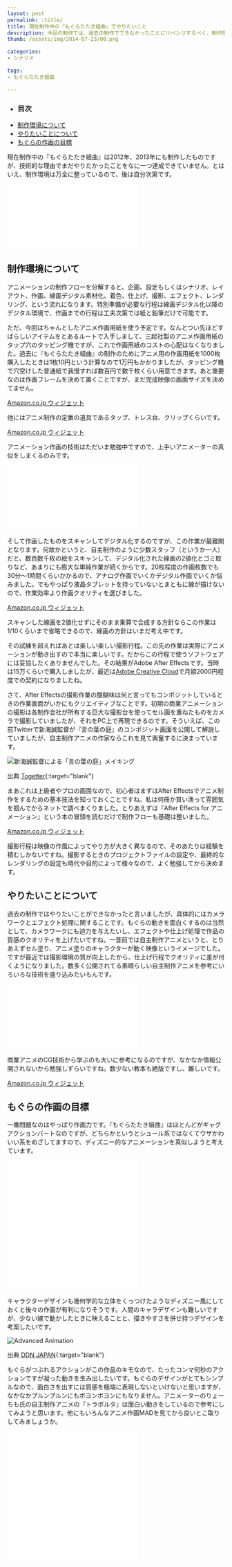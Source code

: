 ```yaml
---
layout: post
permalink: :title/
title: 現在制作中の『もぐらたたき組曲』でやりたいこと
description: 今回の制作では、過去の制作でできなかったことにリベンジするべく、制作環境のと作品概要の見直しをしました。
thumb: /assets/img/2014-07-23/00.png

categories:
- シナリオ

tags:
- もぐらたたき組曲

---
```


- ### 目次
- [制作環境について](#制作環境について)
- [やりたいことについて](#やりたいことについて)
- [もぐらの作画の目標](#もぐらの作画の目標)

現在制作中の『もぐらたたき組曲』は2012年、2013年にも制作したものですが、技術的な理由でまだやりたかったことをなに一つ達成できていません。とはいえ、制作環境は万全に整っているので、後は自分次第です。

<iframe class="article-iframe" src="//www.youtube.com/embed/OOKT-GKFE8o" frameborder="0" allowfullscreen></iframe>

## 制作環境について

アニメーションの制作フローを分解すると、企画、設定もしくはシナリオ、レイアウト、作画、線画デジタル素材化、着色、仕上げ、撮影、エフェクト、レンダリング、という流れになります。特別準備が必要な行程は線画デジタル化以降のデジタル環境で、作画までの行程は工夫次第では紙と鉛筆だけで可能です。

ただ、今回はちゃんとしたアニメ作画用紙を使う予定です。なんとつい先ほどすばらしいアイテムをとあるルートで入手しまして、三起社製のアニメ作画用紙のタップ穴のタッピング機ですが、これで作画用紙のコストの心配はなくなりました。過去に『もぐらたたき組曲』の制作のためにアニメ用の作画用紙を1000枚購入したときは1枚10円という計算なので1万円もかかりましたが、タッピング機で穴空けした普通紙で我慢すれば数百円で数千枚くらい用意できます。あと重要なのは作画フレームを決めて置くことですが、まだ完成映像の画面サイズを決めてません。

<div><SCRIPT charset="utf-8" type="text/javascript" src="http://ws-fe.amazon-adsystem.com/widgets/q?ServiceVersion=20070822&MarketPlace=JP&ID=V20070822%2FJP%2Fkoma5109-22%2F8010%2F8550d753-3a79-46b5-9108-9b599971428c&Operation=GetScriptTemplate"> </SCRIPT> <NOSCRIPT><A HREF="http://ws-fe.amazon-adsystem.com/widgets/q?ServiceVersion=20070822&MarketPlace=JP&ID=V20070822%2FJP%2Fkoma5109-22%2F8010%2F8550d753-3a79-46b5-9108-9b599971428c&Operation=NoScript">Amazon.co.jp ウィジェット</A></NOSCRIPT></div>

他にはアニメ制作の定番の道具であるタップ、トレス台、クリップくらいです。

<div><SCRIPT charset="utf-8" type="text/javascript" src="http://ws-fe.amazon-adsystem.com/widgets/q?rt=tf_cw&ServiceVersion=20070822&MarketPlace=JP&ID=V20070822%2FJP%2Fkoma5109-22%2F8010%2F8c9f6ca6-663f-4e69-b059-8192e1f7ba4d&Operation=GetScriptTemplate"> </SCRIPT> <NOSCRIPT><A HREF="http://ws-fe.amazon-adsystem.com/widgets/q?rt=tf_cw&ServiceVersion=20070822&MarketPlace=JP&ID=V20070822%2FJP%2Fkoma5109-22%2F8010%2F8c9f6ca6-663f-4e69-b059-8192e1f7ba4d&Operation=NoScript">Amazon.co.jp ウィジェット</A></NOSCRIPT></div>

アニメーション作画の技術はただいま勉強中ですので、上手いアニメーターの真似をしまくるのみです。

<iframe class="article-iframe" src="//www.youtube.com/embed/8Dk8xSAFemI" frameborder="0" allowfullscreen></iframe>

そして作画したものをスキャンしてデジタル化するのですが、この作業が最難関となります。何故かというと、自主制作のように少数スタッフ（というか一人）だと、数百数千枚の絵をスキャンして、デジタル化された線画の2値化とゴミ取りなど、あまりにも膨大な単純作業が続くからです。20枚程度の作画枚数でも30分〜1時間くらいかかるので、アナログ作画でいくかデジタル作画でいくか悩みました。でもやっぱり液晶タブレットを持っていないとまともに線が描けないので、作業効率より作画クオリティを選びました。

<div><SCRIPT charset="utf-8" type="text/javascript" src="http://ws-fe.amazon-adsystem.com/widgets/q?rt=tf_cw&ServiceVersion=20070822&MarketPlace=JP&ID=V20070822%2FJP%2Fkoma5109-22%2F8010%2Fdc6746ae-21bf-4b84-93de-fbe02f4cf10b&Operation=GetScriptTemplate"> </SCRIPT> <NOSCRIPT><A HREF="http://ws-fe.amazon-adsystem.com/widgets/q?rt=tf_cw&ServiceVersion=20070822&MarketPlace=JP&ID=V20070822%2FJP%2Fkoma5109-22%2F8010%2Fdc6746ae-21bf-4b84-93de-fbe02f4cf10b&Operation=NoScript">Amazon.co.jp ウィジェット</A></NOSCRIPT></div>

スキャンした線画を2値化せずにそのまま乗算で合成する方針ならこの作業は1/10くらいまで省略できるので、線画の方針はいまだ考え中です。

その試練を超えればあとは楽しい楽しい撮影行程。この先の作業は実際にアニメーションが動き出すので本当に楽しいです。だからこの行程で使うソフトウェアには妥協したくありませんでした。その結果がAdobe After Effectsです。当時は15万くらいで購入しましたが、最近は<a href="https://www.adobe.com/jp/products/aftereffects.html" title="Adobe Creative Cloud" target="blank">Adobe Creative Cloud</a>で月額2000円程度での契約になりましたね。

さて、After Effectsの撮影作業の醍醐味は何と言ってもコンポジットしているときの作業画面がいかにもクリエイティブなことです。初期の商業アニメーションの撮影は各制作会社が所有する巨大な撮影台を使ってセル画を重ねたものをカメラで撮影していましたが、それをPC上で再現できるのです。そういえば、この前Twitterで新海誠監督が『言の葉の庭』のコンポジット画面を公開して解説していましたが、自主制作アニメの作家ならこれを見て興奮するに決まっています。

![新海誠監督による「言の葉の庭」メイキング](/assets/img/2014-07-23/01.png)

<span>出典 [Togetter](http://togetter.com/li/674305){:target="blank"}</span>

まあこれは上級者やプロの画面なので、初心者はまずはAfter Effectsでアニメ制作をするための基本技法を知っておくことですね。私は何冊か買い漁って雰囲気を掴んでからネットで調べまくりました。とりあえずは『After Effects for アニメーション』という本の冒頭を読むだけで制作フローも基礎は整いました。

<div><SCRIPT charset="utf-8" type="text/javascript" src="http://ws-fe.amazon-adsystem.com/widgets/q?ServiceVersion=20070822&MarketPlace=JP&ID=V20070822%2FJP%2Fkoma5109-22%2F8010%2F1d3f5aa3-0638-4460-8424-f76388b6af48&Operation=GetScriptTemplate"> </SCRIPT> <NOSCRIPT><A HREF="http://ws-fe.amazon-adsystem.com/widgets/q?ServiceVersion=20070822&MarketPlace=JP&ID=V20070822%2FJP%2Fkoma5109-22%2F8010%2F1d3f5aa3-0638-4460-8424-f76388b6af48&Operation=NoScript">Amazon.co.jp ウィジェット</A></NOSCRIPT></div>

撮影行程は映像の作風によってやり方が大きく異なるので、そのあたりは経験を積むしかないですね。撮影するときのプロジェクトファイルの設定や、最終的なレンダリングの設定も時代や目的によって様々なので、よく勉強してから決めます。

## やりたいことについて

過去の制作ではやりたいことができなかったと言いましたが、具体的にはカメラワークとエフェクト処理に関することです。もぐらの動きを面白くするのは当然として、カメラワークにも迫力を与えたいし、エフェクトや仕上げ処理で作品の質感のクオリティを上げたいですね。一昔前では自主制作アニメというと、とりあえずセル塗り、アニメ塗りのキャラクターが動く映像というイメージでした。ですが最近では撮影環境の質が向上したから、仕上げ行程でクオリティに差が付くようになりました。数多く公開されてる素晴らしい自主制作アニメを参考にいろいろな技術を盛り込みたいもんです。

<iframe class="article-iframe" src="//www.youtube.com/embed/videoseries?list=PLcrAJkbRow5IDFU4WJ4HPr_W3fCuBW6AZ" frameborder="0" allowfullscreen></iframe>

商業アニメのCG技術から学ぶのも大いに参考になるのですが、なかなか情報公開されないから勉強しずらいですね。数少ない教本も絶版ですし、難しいです。

<div><SCRIPT charset="utf-8" type="text/javascript" src="http://ws-fe.amazon-adsystem.com/widgets/q?rt=tf_ssw&ServiceVersion=20070822&MarketPlace=JP&ID=V20070822%2FJP%2Fkoma5109-22%2F8003%2F3eee194b-2adb-45c3-9291-38656183b12a&Operation=GetScriptTemplate"> </SCRIPT> <NOSCRIPT><A HREF="http://ws-fe.amazon-adsystem.com/widgets/q?rt=tf_ssw&ServiceVersion=20070822&MarketPlace=JP&ID=V20070822%2FJP%2Fkoma5109-22%2F8003%2F3eee194b-2adb-45c3-9291-38656183b12a&Operation=NoScript">Amazon.co.jp ウィジェット</A></NOSCRIPT></div>

## もぐらの作画の目標

一番問題なのはやっぱり作画力です。『もぐらたたき組曲』はほとんどがギャグアクションパートなのですが、どちらかというとシュール系ではなくてウザかわいい系をめざしてますので、ディズニー的なアニメーションを真似しようと考えています。

<iframe class="article-iframe" src="//player.vimeo.com/video/93206523" frameborder="0" webkitallowfullscreen mozallowfullscreen allowfullscreen></iframe>

<iframe class="article-iframe" src="//www.youtube.com/embed/kfMxXQqz_38" frameborder="0" allowfullscreen></iframe>

キャラクターデザインも幾何学的な立体をくっつけたようなディズニー風にしておくと後々の作画が有利になりそうです。人間のキャラデザインも難しいですが、少ない線で動かしたときに映えることと、描きやすさを併せ持つデザインを考案したいです。

![Advanced Animation](/assets/img/2014-07-23/02.png)

<span>出典 [DDN JAPAN](http://japan.digitaldj-network.com/archives/51957428.html){:target="blank"}</span>

もぐらがつぶれるアクションがこの作品のキモなので、たったコンマ何秒のアクションですが凝った動きを生み出したいです。もぐらのデザインがとてもシンプルなので、面白さを出すには質感を極端に表現しないといけないと思いますが、なかなかプルンプルンにもボヨンボヨンにもなりません。アニメーターのりょーちも氏の自主制作アニメの『トラボルタ』は面白い動きをしているので参考にしてみようと思います。他にもいろんなアニメ作画MADを見てから良いとこ取りしてみましょうか。

<iframe class="article-iframe" src="//www.youtube.com/embed/JGO2WksUA-0" frameborder="0" allowfullscreen></iframe>

<iframe class="article-iframe" src="//www.youtube.com/embed/mrVRpQJ-88k" frameborder="0" allowfullscreen></iframe>
